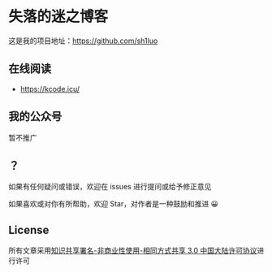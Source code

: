 # 失落的迷之博客

这是我的项目地址：<https://github.com/sh1luo>

## 在线阅读

- <https://kcode.icu/>

## 我的公众号

暂不推广

## ？

如果有任何疑问或错误，欢迎在 issues 进行提问或给予修正意见

如果喜欢或对你有所帮助，欢迎 Star，对作者是一种鼓励和推进 😀

## License

所有文章采用[知识共享署名-非商业性使用-相同方式共享 3.0 中国大陆许可协议](https://creativecommons.org/licenses/by-nc-sa/3.0/cn/)进行许可

